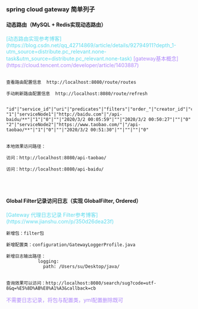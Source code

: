 ### spring cloud gateway 简单列子


#### 动态路由（MySQL + Redis实现动态路由）

<span  style="color: #5bdaed; ">
[动态路由实现参考博客](https://blog.csdn.net/qq_42714869/article/details/92794911?depth_1-utm_source=distribute.pc_relevant.none-task&utm_source=distribute.pc_relevant.none-task)
</span>

<span  style="color: #AE87FA; ">
[gateway基本概念](https://cloud.tencent.com/developer/article/1403887)
</span> 

<br/>

```

查看路由配置信息  http://localhost:8080/route/routes

手动刷新路由配置信息  http://localhost:8080/route/refresh


"id"|"service_id"|"uri"|"predicates"|"filters"|"order_"|"creator_id"|"create_date"|"update_id"|"update_date"|"remarks"|"del_flag"
"1"|"serviceNode1"|"http://baidu.com"|"/api-baidu/**"|"1"|"0"|""|"2020/3/2 00:05:59"|""|"2020/3/2 00:50:27"|""|"0"
"2"|"serviceNode2"|"https://www.taobao.com/"|"/api-taobao/**"|"1"|"0"|""|"2020/3/2 00:51:30"|""|""|""|"0"


本地效果访问路径：

访问：http://localhost:8080/api-taobao/

访问：http://localhost:8080/api-baidu/

```

<br/>
<br/>


#### Global Filter记录访问日志（实现 GlobalFilter, Ordered）

<span  style="color: #5bdaed; ">
[Gateway 代理日志记录 Filter参考博客](https://www.jianshu.com/p/350d26dea23f)
</span>


    新增包：filter包
    
    新增配置类：configuration/GatewayLoggerProfile.java
    
    新增日志输出路径：
                logging:
                  path: /Users/su/Desktop/java/
    

    查询效果可以访问：http://localhost:8080/search/sug?code=utf-8&q=%E5%8D%AB%E8%A1%A3&callback=cb

<span  style="color: #AE87FA; ">
不需要日志记录，将包与配置类，yml配置删除既可
</span>
